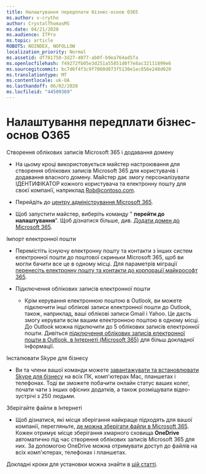 ```yaml
---
title: Налаштування передплати бізнес-основ O365
ms.author: v-crytho
author: CrystalThomasMS
ms.date: 04/21/2020
ms.audience: ITPro
ms.topic: article
ROBOTS: NOINDEX, NOFOLLOW
localization_priority: Normal
ms.assetid: df781750-3d27-4077-ab0f-b9ea764ad5fa
ms.openlocfilehash: f49272fb05e3d251a55851d0f7e8ac32111899e6
ms.sourcegitcommit: bc7d6f4f3c9f7060d073f5130e1ec856e248d020
ms.translationtype: MT
ms.contentlocale: uk-UA
ms.lasthandoff: 06/02/2020
ms.locfileid: "44509369"
---
```

# <a name="setting-up-your-o365-business-essentials-subscription"></a>Налаштування передплати бізнес-основ O365

Створення облікових записів Microsoft 365 і додавання домену
  
- На цьому кроці використовується майстер настроювання для створення облікових записів Microsoft 365 для користувачів і додавання власного домену. Майстер дає змогу персоналізувати ІДЕНТИФІКАТОР кожного користувача та електронну пошту для своєї компанії, наприклад [Rob@contoso.com](mailto:rob@contoso.com).
    
- Перейдіть до [центру адміністрування Microsoft 365](https://login.partner.microsoftonline.cn/).
    
- Щоб запустити майстер, виберіть команду " **перейти до налаштування**". Щоб дізнатися більше, див. [Додати домен до Microsoft 365](https://docs.microsoft.com/microsoft-365/admin/setup/add-domain).
    
Імпорт електронної пошти
  
- Перемістіть існуючу електронну пошту та контакти з інших систем електронної пошти до поштової скриньки Microsoft 365, щоб ви могли бачити все це в одному місці. Для параметрів міграції [перенесіть електронну пошту та контакти до корпорації майкрософт 365](https://docs.microsoft.com/microsoft-365/admin/setup/migrate-email-and-contacts-admin).
    
- Підключення облікових записів електронної пошти
    
  - Крім керування електронною поштою в Outlook, ви можете підключити інші облікові записи електронної пошти до Outlook, також, наприклад, ваші облікові записи Gmail і Yahoo. Це дасть змогу керувати всім вашим електронною поштою в одному місці. До Outlook можна підключити до 5 облікових записів електронної пошти. Дивіться [підключення облікових записів електронної пошти в Outlook, в Інтернеті (Microsoft 365)](https://support.office.com/Article/Connect-email-accounts-in-Outlook-on-the-web-Office-365-d7012ff0-924f-4f78-8aca-c3912d886c4d) для більш докладної інформації. 
    
Інсталювати Skype для бізнесу
  
- Ви та члени вашої команди можете [завантажувати та встановлювати Skype для бізнесу](https://support.office.com/Article/download-and-install-Skype-for-Business-8a0d4da8-9d58-44f9-9759-5c8f340cb3fb) на всіх ПК, комп'ютерах Mac, планшетах і телефонах. Тоді ви зможете побачити онлайн статус ваших колег, почати чати з інших офісних додатків, а також розміщувати відео-зустрічі з 250 людьми. 
    
Зберігайте файли в Інтернеті
  
- Щоб дізнатися, які місця зберігання найкраще підходять для вашої компанії, перегляньте, [де можна зберігати файли в Microsoft 365](https://support.office.com/article/c7c20284-bc94-47f4-9728-d28e9daf0790.aspx). Кожен отримує місце зберігання хмарного сховища **OneDrive** автоматично під час створення облікових записів Microsoft 365 для них. За допомогою OneDrive можна отримувати доступ до файлів на всіх комп'ютерах, телефонах і планшетах. 
    
Докладні кроки для установки можна знайти в [цій статті](https://docs.microsoft.com/microsoft-365/admin/setup/setup).
  

